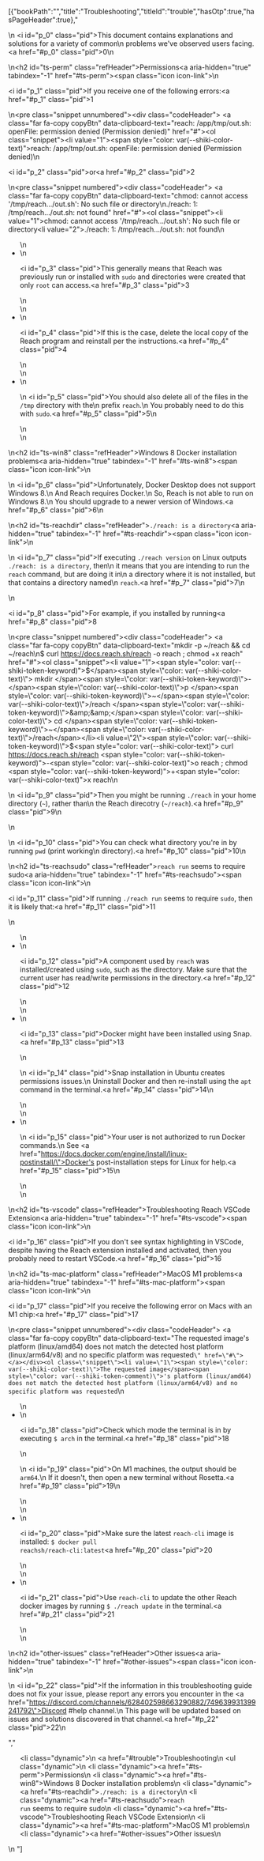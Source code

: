 [{"bookPath":"","title":"Troubleshooting","titleId":"trouble","hasOtp":true,"hasPageHeader":true},"<p>\n  <i id=\"p_0\" class=\"pid\"></i>This document contains explanations and solutions for a variety of common\n  problems we've observed users facing.<a href=\"#p_0\" class=\"pid\">0</a>\n</p>\n<h2 id=\"ts-perm\" class=\"refHeader\">Permissions<a aria-hidden=\"true\" tabindex=\"-1\" href=\"#ts-perm\"><span class=\"icon icon-link\"></span></a></h2>\n<p><i id=\"p_1\" class=\"pid\"></i>If you receive one of the following errors:<a href=\"#p_1\" class=\"pid\">1</a></p>\n<pre class=\"snippet unnumbered\"><div class=\"codeHeader\">&nbsp;<a class=\"far fa-copy copyBtn\" data-clipboard-text=\"reach: /app/tmp/out.sh: openFile: permission denied (Permission denied)\" href=\"#\"></a></div><ol class=\"snippet\"><li value=\"1\"><span style=\"color: var(--shiki-color-text)\">reach: /app/tmp/out.sh: openFile: permission denied (Permission denied)</span></li></ol></pre>\n<p><i id=\"p_2\" class=\"pid\"></i>or<a href=\"#p_2\" class=\"pid\">2</a></p>\n<pre class=\"snippet numbered\"><div class=\"codeHeader\">&nbsp;<a class=\"far fa-copy copyBtn\" data-clipboard-text=\"chmod: cannot access '/tmp/reach.../out.sh': No such file or directory\n./reach: 1: /tmp/reach.../out.sh: not found\" href=\"#\"></a></div><ol class=\"snippet\"><li value=\"1\">chmod: cannot access '/tmp/reach.../out.sh': No such file or directory</li><li value=\"2\">./reach: 1: /tmp/reach.../out.sh: not found</li></ol></pre>\n<ul>\n  <li>\n    <p><i id=\"p_3\" class=\"pid\"></i>This generally means that Reach was previously run or installed with <code>sudo</code> and directories were created that only <code>root</code> can access.<a href=\"#p_3\" class=\"pid\">3</a></p>\n  </li>\n  <li>\n    <p><i id=\"p_4\" class=\"pid\"></i>If this is the case, delete the local copy of the Reach program and reinstall per the instructions.<a href=\"#p_4\" class=\"pid\">4</a></p>\n  </li>\n  <li>\n    <p>\n      <i id=\"p_5\" class=\"pid\"></i>You should also delete all of the files in the <code>/tmp</code> directory with the\n      prefix <code>reach</code>.\n      You probably need to do this with <code>sudo</code>.<a href=\"#p_5\" class=\"pid\">5</a>\n    </p>\n  </li>\n</ul>\n<h2 id=\"ts-win8\" class=\"refHeader\">Windows 8 Docker installation problems<a aria-hidden=\"true\" tabindex=\"-1\" href=\"#ts-win8\"><span class=\"icon icon-link\"></span></a></h2>\n<p>\n  <i id=\"p_6\" class=\"pid\"></i>Unfortunately, Docker Desktop does not support Windows 8.\n  And Reach requires Docker.\n  So, Reach is not able to run on Windows 8.\n  You should upgrade to a newer version of Windows.<a href=\"#p_6\" class=\"pid\">6</a>\n</p>\n<h2 id=\"ts-reachdir\" class=\"refHeader\"><code>./reach: is a directory</code><a aria-hidden=\"true\" tabindex=\"-1\" href=\"#ts-reachdir\"><span class=\"icon icon-link\"></span></a></h2>\n<p>\n  <i id=\"p_7\" class=\"pid\"></i>If executing <code>./reach version</code> on Linux outputs <code>./reach: is a directory</code>, then\n  it means that you are intending to run the <code>reach</code> command, but are doing it in\n  a directory where it is not installed, but that contains a directory named\n  <code>reach</code>.<a href=\"#p_7\" class=\"pid\">7</a>\n</p>\n<p><i id=\"p_8\" class=\"pid\"></i>For example, if you installed by running<a href=\"#p_8\" class=\"pid\">8</a></p>\n<pre class=\"snippet numbered\"><div class=\"codeHeader\">&nbsp;<a class=\"far fa-copy copyBtn\" data-clipboard-text=\"mkdir -p ~/reach &amp;&amp; cd ~/reach\n$ curl https://docs.reach.sh/reach -o reach ; chmod +x reach\" href=\"#\"></a></div><ol class=\"snippet\"><li value=\"1\"><span style=\"color: var(--shiki-token-keyword)\">$</span><span style=\"color: var(--shiki-color-text)\"> mkdir </span><span style=\"color: var(--shiki-token-keyword)\">-</span><span style=\"color: var(--shiki-color-text)\">p </span><span style=\"color: var(--shiki-token-keyword)\">~</span><span style=\"color: var(--shiki-color-text)\">/reach </span><span style=\"color: var(--shiki-token-keyword)\">&amp;&amp;</span><span style=\"color: var(--shiki-color-text)\"> cd </span><span style=\"color: var(--shiki-token-keyword)\">~</span><span style=\"color: var(--shiki-color-text)\">/reach</span></li><li value=\"2\"><span style=\"color: var(--shiki-token-keyword)\">$</span><span style=\"color: var(--shiki-color-text)\"> curl https://docs.reach.sh/reach </span><span style=\"color: var(--shiki-token-keyword)\">-</span><span style=\"color: var(--shiki-color-text)\">o reach ; chmod </span><span style=\"color: var(--shiki-token-keyword)\">+</span><span style=\"color: var(--shiki-color-text)\">x reach</span></li></ol></pre>\n<p>\n  <i id=\"p_9\" class=\"pid\"></i>Then you might be running <code>./reach</code> in your home directory (<code>~</code>), rather than\n  the Reach direcotry (<code>~/reach</code>).<a href=\"#p_9\" class=\"pid\">9</a>\n</p>\n<p>\n  <i id=\"p_10\" class=\"pid\"></i>You can check what directory you're in by running <code>pwd</code> (print working\n  directory).<a href=\"#p_10\" class=\"pid\">10</a>\n</p>\n<h2 id=\"ts-reachsudo\" class=\"refHeader\"><code>reach run</code> seems to require sudo<a aria-hidden=\"true\" tabindex=\"-1\" href=\"#ts-reachsudo\"><span class=\"icon icon-link\"></span></a></h2>\n<p><i id=\"p_11\" class=\"pid\"></i>If running <code>./reach run</code> seems to require <code>sudo</code>, then it is likely that:<a href=\"#p_11\" class=\"pid\">11</a></p>\n<ul>\n  <li>\n    <p><i id=\"p_12\" class=\"pid\"></i>A component used by <code>reach</code> was installed/created using <code>sudo</code>, such as the directory. Make sure that the current user has read/write permissions in the directory.<a href=\"#p_12\" class=\"pid\">12</a></p>\n  </li>\n  <li>\n    <p><i id=\"p_13\" class=\"pid\"></i>Docker might have been installed using Snap.<a href=\"#p_13\" class=\"pid\">13</a></p>\n    <p>\n      <i id=\"p_14\" class=\"pid\"></i>Snap installation in Ubuntu creates permissions issues.\n      Uninstall Docker and then re-install using the <code>apt</code> command in the terminal.<a href=\"#p_14\" class=\"pid\">14</a>\n    </p>\n  </li>\n  <li>\n    <p>\n      <i id=\"p_15\" class=\"pid\"></i>Your user is not authorized to run Docker commands.\n      See <a href=\"https://docs.docker.com/engine/install/linux-postinstall/\">Docker's post-installation steps for Linux</a> for help.<a href=\"#p_15\" class=\"pid\">15</a>\n    </p>\n  </li>\n</ul>\n<h2 id=\"ts-vscode\" class=\"refHeader\">Troubleshooting Reach VSCode Extension<a aria-hidden=\"true\" tabindex=\"-1\" href=\"#ts-vscode\"><span class=\"icon icon-link\"></span></a></h2>\n<p><i id=\"p_16\" class=\"pid\"></i>If you don't see syntax highlighting in VSCode, despite having the Reach extension installed and activated, then you probably need to restart VSCode.<a href=\"#p_16\" class=\"pid\">16</a></p>\n<h2 id=\"ts-mac-platform\" class=\"refHeader\">MacOS M1 problems<a aria-hidden=\"true\" tabindex=\"-1\" href=\"#ts-mac-platform\"><span class=\"icon icon-link\"></span></a></h2>\n<p><i id=\"p_17\" class=\"pid\"></i>If you receive the following error on Macs with an M1 chip:<a href=\"#p_17\" class=\"pid\">17</a></p>\n<pre class=\"snippet unnumbered\"><div class=\"codeHeader\">&nbsp;<a class=\"far fa-copy copyBtn\" data-clipboard-text=\"The requested image's platform (linux/amd64) does not match the detected host platform (linux/arm64/v8) and no specific platform was requested`\" href=\"#\"></a></div><ol class=\"snippet\"><li value=\"1\"><span style=\"color: var(--shiki-color-text)\">The requested image</span><span style=\"color: var(--shiki-token-comment)\">'s platform (linux/amd64) does not match the detected host platform (linux/arm64/v8) and no specific platform was requested`</span></li></ol></pre>\n<ul>\n  <li>\n    <p><i id=\"p_18\" class=\"pid\"></i>Check which mode the terminal is in by executing <code>$ arch</code> in the terminal.<a href=\"#p_18\" class=\"pid\">18</a></p>\n    <p>\n      <i id=\"p_19\" class=\"pid\"></i>On M1 machines, the output should be <code>arm64</code>.\n      If it doesn't, then open a new terminal without Rosetta.<a href=\"#p_19\" class=\"pid\">19</a>\n    </p>\n  </li>\n  <li>\n    <p><i id=\"p_20\" class=\"pid\"></i>Make sure the latest <code>reach-cli</code> image is installed: <code>$ docker pull reachsh/reach-cli:latest</code><a href=\"#p_20\" class=\"pid\">20</a></p>\n  </li>\n  <li>\n    <p><i id=\"p_21\" class=\"pid\"></i>Use <code>reach-cli</code> to update the other Reach docker images by running <code>$ ./reach update</code> in the terminal.<a href=\"#p_21\" class=\"pid\">21</a></p>\n  </li>\n</ul>\n<h2 id=\"other-issues\" class=\"refHeader\">Other issues<a aria-hidden=\"true\" tabindex=\"-1\" href=\"#other-issues\"><span class=\"icon icon-link\"></span></a></h2>\n<p>\n  <i id=\"p_22\" class=\"pid\"></i>If the information in this troubleshooting guide does not fix your issue, please report any errors you encounter in the <a href=\"https://discord.com/channels/628402598663290882/749639931399241792\">Discord #help</a> channel.\n  This page will be updated based on issues and solutions discovered in that channel.<a href=\"#p_22\" class=\"pid\">22</a>\n</p>","<ul><li class=\"dynamic\">\n    <a href=\"#trouble\">Troubleshooting</a>\n    <ul class=\"dynamic\">\n      <li class=\"dynamic\"><a href=\"#ts-perm\">Permissions</a></li>\n      <li class=\"dynamic\"><a href=\"#ts-win8\">Windows 8 Docker installation problems</a></li>\n      <li class=\"dynamic\"><a href=\"#ts-reachdir\"><code>./reach: is a directory</code></a></li>\n      <li class=\"dynamic\"><a href=\"#ts-reachsudo\"><code>reach run</code> seems to require sudo</a></li>\n      <li class=\"dynamic\"><a href=\"#ts-vscode\">Troubleshooting Reach VSCode Extension</a></li>\n      <li class=\"dynamic\"><a href=\"#ts-mac-platform\">MacOS M1 problems</a></li>\n      <li class=\"dynamic\"><a href=\"#other-issues\">Other issues</a></li>\n    </ul>\n  </li></ul>"]